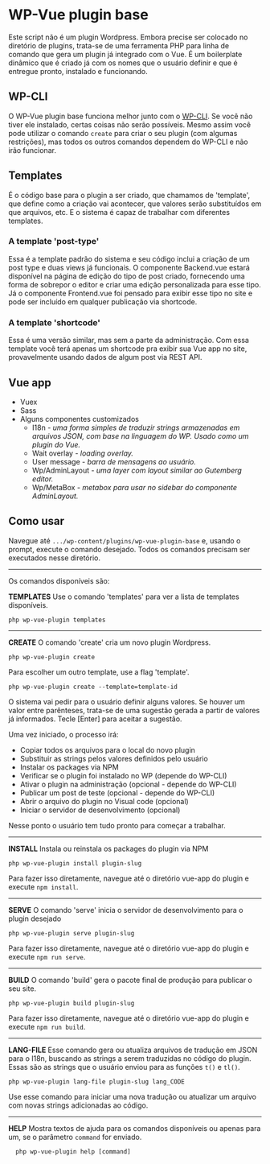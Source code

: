 # WP-Vue plugin base
Este script não é um plugin Wordpress. Embora precise ser colocado no diretório de plugins, trata-se de uma ferramenta PHP para linha de comando que gera um plugin já integrado com o Vue. É um boilerplate dinâmico que é criado já com os nomes que o usuário definir e que é entregue pronto, instalado e funcionando.

## WP-CLI
O WP-Vue plugin base funciona melhor junto com o [WP-CLI](https://wp-cli.org/). Se você não tiver ele instalado, certas coisas não serão possíveis. Mesmo assim você pode utilizar o comando `create` para criar o seu plugin (com algumas restrições), mas todos os outros comandos dependem do WP-CLI e não irão funcionar.

## Templates
É o código base para o plugin a ser criado, que chamamos de 'template', que define como a criação vai acontecer, que valores serão substituídos em que arquivos, etc. E o sistema é capaz de trabalhar com diferentes templates. 

### A template 'post-type'
Essa é a template padrão do sistema e seu código inclui a criação de um post type e duas views já funcionais. O componente Backend.vue estará disponível na página de edição do tipo de post criado, fornecendo uma forma de sobrepor o editor e criar uma edição personalizada para esse tipo. Já o componente Frontend.vue foi pensado para exibir esse tipo no site e pode ser incluído em qualquer publicação via shortcode.

### A template 'shortcode'
Essa é uma versão similar, mas sem a parte da administração. Com essa template você terá apenas um shortcode pra exibir sua Vue app no site, provavelmente usando dados de algum post via REST API.

## Vue app
* Vuex
* Sass
* Alguns componentes customizados
  * I18n - *uma forma simples de traduzir strings armazenadas em arquivos JSON, com base na linguagem do WP. Usado como um plugin do Vue.*
  * Wait overlay - *loading overlay.*
  * User message - *barra de mensagens ao usuário.*
  * Wp/AdminLayout - *uma layer com layout similar ao Gutemberg editor.*
  * Wp/MetaBox - *metabox para usar no sidebar do componente AdminLayout.*

## Como usar

Navegue até `.../wp-content/plugins/wp-vue-plugin-base` e, usando o prompt, execute o comando desejado. Todos os comandos precisam ser executados nesse diretório.

---------
Os comandos disponíveis são:

**TEMPLATES**
Use o comando 'templates' para ver a lista de templates disponíveis.

    php wp-vue-plugin templates

---------
**CREATE**
O comando 'create' cria um novo plugin Wordpress.

    php wp-vue-plugin create

Para escolher um outro template, use a flag 'template'.

    php wp-vue-plugin create --template=template-id

O sistema vai pedir para o usuário definir alguns valores. Se houver um valor entre parênteses, trata-se de uma sugestão gerada a partir de valores já informados. Tecle [Enter] para aceitar a sugestão.

Uma vez iniciado, o processo irá:

* Copiar todos os arquivos para o local do novo plugin
* Substituir as strings pelos valores definidos pelo usuário
* Instalar os packages via NPM
* Verificar se o plugin foi instalado no WP (depende do WP-CLI)
* Ativar o plugin na administração (opcional - depende do WP-CLI)
* Publicar um post de teste (opcional - depende do WP-CLI)
* Abrir o arquivo do plugin no Visual code (opcional)
* Iniciar o servidor de desenvolvimento  (opcional)

Nesse ponto o usuário tem tudo pronto para começar a trabalhar.

--------
**INSTALL**
Instala ou reinstala os packages do plugin via NPM

    php wp-vue-plugin install plugin-slug

Para fazer isso diretamente, navegue até o diretório vue-app do plugin e execute `npm install`.

--------
**SERVE**
O comando 'serve' inicia o servidor de desenvolvimento para o plugin desejado

    php wp-vue-plugin serve plugin-slug

Para fazer isso diretamente, navegue até o diretório vue-app do plugin e execute `npm run serve`.

--------
**BUILD**
O comando 'build' gera o pacote final de produção para publicar o seu site.

    php wp-vue-plugin build plugin-slug

Para fazer isso diretamente, navegue até o diretório vue-app do plugin e execute `npm run build`.

--------
**LANG-FILE**
Esse comando gera ou atualiza arquivos de tradução em JSON para o I18n, buscando as strings a serem traduzidas no código do plugin. Essas são as strings que o usuário enviou para as funções `t()` e `tl()`.

    php wp-vue-plugin lang-file plugin-slug lang_CODE

Use esse comando para iniciar uma nova tradução ou atualizar um arquivo com novas strings adicionadas ao código.

--------
**HELP**
Mostra textos de ajuda para os comandos disponíveis ou apenas para um, se o parâmetro `command` for enviado.

      php wp-vue-plugin help [command]
